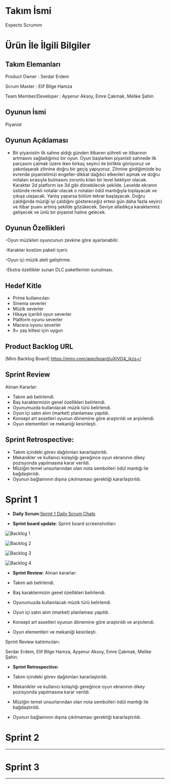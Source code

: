 
# **Takım İsmi**

Expecto Scrumım


# Ürün İle İlgili Bilgiler

## Takım Elemanları

 Product Owner : Serdar Erdem 

 Scrum Master : Elif Bilge Hamza

 Team Member/Developer : Ayşenur Aksoy, Emre Çakmak, Melike Şahin

## Oyunun İsmi

Piyanist

## Oyunun Açıklaması

- Bir piyanistin ilk sahne aldığı günden itibaren şöhreti ve itibarının artmasını sağladığımız bir oyun. Oyun başlarken piyanisti sahnede ilk parçasını çalmak üzere
iken birkaç seyirci ile birlikte görüyoruz ve yakınlaşarak zihnine doğru bir geçiş yapıyoruz. 
Zihnine girdiğimizde bu evrende piyanistimizi engeller-dikkat dağıtıcı etkenleri aşmak ve doğru notaları sırasıyla 
bulmasını zorunlu kılan bir level bekliyor olacak. Karakter 2d platform ise 3d gibi dönebilecek şekilde. Levelde ekranın üstünde renkli notalar olacak o notaları
 ödül mantığıyla toplayacak ve çıkışa ulaşacak. Yanlış yaparsa bölüm tekrar başlayacak.  Doğru çaldığında müziği iyi çaldığını göstereceğiz ertesi gün daha fazla seyirci ve itibar puanı artmış şekilde gözükecek. Seviye atladıkça karakterimiz gelişecek 
ve ünlü bir piyanist haline gelecek.

## Oyunun Özellikleri
 -Oyun müzikleri oyuncunun zevkine göre ayarlanabilir.

-Karakter kostüm paketi içerir.

-Oyun içi müzik aleti geliştirme.

-Ekstra özellikler sunan DLC paketlerinin sunulması.

## Hedef Kitle

- Prime kullanıcıları
- Sinema severler
- Müzik severler
- Hikaye içerikli oyun severler
- Platform oyunu severler
- Macera oyunu severler
- 9+ yaş kitlesi için uygun


## Product Backlog URL

[Miro Backlog Board] https://miro.com/app/board/uXjVO4_ikzs=/ 

## Sprint Review

Alınan Kararlar:
- Takım adı belirlendi.
- Baş karaktermizin genel özellikleri belirlendi.
- Oyunumuzda kullanılacak müzik türü belirlendi.
- Oyun içi satın alım (market) planlaması yapıldı.
- Konsept art assetleri oyunun dönemine göre araştırıldı ve arşivlendi.
- Oyun elementleri ve mekaniği kesinleşti.  

## Sprint Retrospective:

- Takım içindeki görev dağılımları kararlaştırıldı. 
- Mekanikler ve kullanıcı kolaylığı gereğince oyun ekranının dikey pozisyonda yapılmasına karar verildi.
- Müziğin temel unsurlarından olan nota sembolleri ödül mantığı ile bağdaştırıldı. 
- Oyunun bağlamının dışına çıkılmaması gerektiği kararlaştırıldı.


# Sprint 1



- **Daily Scrum**:[Sprint 1 Daily Scrum Chats](https://github.com/wmelikesahin/Unity_Team62/blob/main/ProjectManagement/Sprint1Documents/DailyScrumMeetingNotesSprint1.docx?raw=true)


- **Sprint board update**: Sprint board screenshotları: 



![Backlog 1](https://raw.githubusercontent.com/wmelikesahin/Unity_Team62/main/ProjectManagement/Sprint1Documents/Miro%20Sprint%201.png)

![Backlog 2](https://raw.githubusercontent.com/wmelikesahin/Unity_Team62/main/ProjectManagement/Sprint1Documents/Miro%20Sprint%201%20(2).png)

![Backlog 3](https://raw.githubusercontent.com/wmelikesahin/Unity_Team62/main/ProjectManagement/Sprint1Documents/Miro%20Sprint%201%20(3).png)

![Backlog 4](https://raw.githubusercontent.com/wmelikesahin/Unity_Team62/main/ProjectManagement/Sprint1Documents/Miro%20Sprint%201%20(4).png)


- **Sprint Review**: 
Alınan kararlar: 

- Takım adı belirlendi.

- Baş karaktermizin genel özellikleri belirlendi.

- Oyunumuzda kullanılacak müzik türü belirlendi.

- Oyun içi satın alım (market) planlaması yapıldı.

- Konsept art assetleri oyunun dönemine göre araştırıldı ve arşivlendi.

- Oyun elementleri ve mekaniği kesinleşti.  


Sprint Review katılımcıları:

Serdar Erdem, Elif Bilge Hamza, Ayşenur Aksoy, Emre Çakmak, Melike Şahin.



- **Sprint Retrospective:**

- Takım içindeki görev dağılımları kararlaştırıldı. 

- Mekanikler ve kullanıcı kolaylığı gereğince oyun ekranının dikey pozisyonda yapılmasına karar verildi.

- Müziğin temel unsurlarından olan nota sembolleri ödül mantığı ile bağdaştırıldı. 

- Oyunun bağlamının dışına çıkılmaması gerektiği kararlaştırıldı.



# Sprint 2


---

# Sprint 3

---

